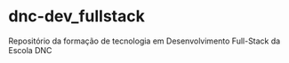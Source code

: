 # dnc-dev_fullstack
Repositório da formação de tecnologia em Desenvolvimento Full-Stack da Escola DNC
